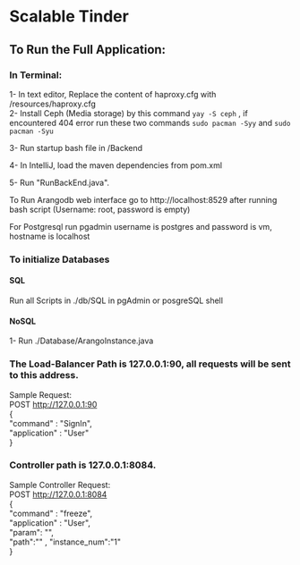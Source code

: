 # Scalable Tinder

## To Run the Full Application:

### In Terminal:
1- In text editor, Replace the content of haproxy.cfg with /resources/haproxy.cfg  
2- Install Ceph (Media storage) by this command ```yay -S ceph``` , if encountered 404 error run these two commands ```sudo pacman -Syy``` and ```sudo pacman -Syu```

3- Run startup bash file in /Backend

4- In IntelliJ, load the maven dependencies from pom.xml  

5- Run "RunBackEnd.java".  


To Run Arangodb web interface go to http://localhost:8529 after running bash script (Username: root, password is empty)

For Postgresql run pgadmin username is postgres and password is vm, hostname is localhost

### To initialize Databases
#### SQL
Run all Scripts in ./db/SQL in pgAdmin or posgreSQL shell
#### NoSQL
1- Run ./Database/ArangoInstance.java

### The Load-Balancer Path is 127.0.0.1:90, all requests will be sent to this address.  

Sample Request:   
POST http://127.0.0.1:90  
{  
"command" : "SignIn",  
"application" : "User"  
}  

### Controller path is 127.0.0.1:8084.  

Sample Controller Request:  
POST http://127.0.0.1:8084  
{  
"command" : "freeze",  
"application" : "User",  
"param": "",  
"path":""   ,
"instance_num":"1"  
}  
